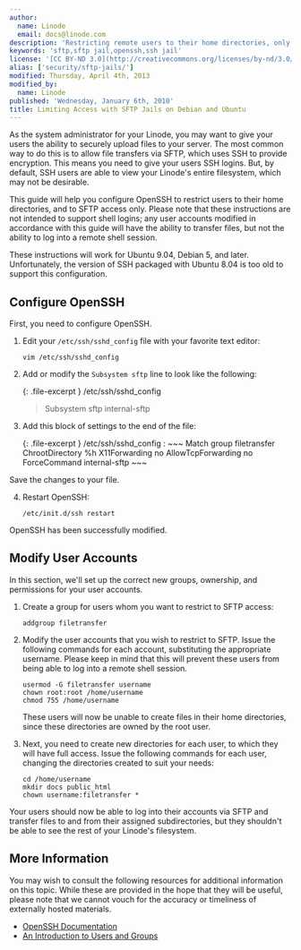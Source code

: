 ```yaml
---
author:
  name: Linode
  email: docs@linode.com
description: 'Restricting remote users to their home directories, only allowing access to SFTP for transferring files.'
keywords: 'sftp,sftp jail,openssh,ssh jail'
license: '[CC BY-ND 3.0](http://creativecommons.org/licenses/by-nd/3.0/us/)'
alias: ['security/sftp-jails/']
modified: Thursday, April 4th, 2013
modified_by:
  name: Linode
published: 'Wednesday, January 6th, 2010'
title: Limiting Access with SFTP Jails on Debian and Ubuntu
---
```


As the system administrator for your Linode, you may want to give your users the ability to securely upload files to your server. The most common way to do this is to allow file transfers via SFTP, which uses SSH to provide encryption. This means you need to give your users SSH logins. But, by default, SSH users are able to view your Linode's entire filesystem, which may not be desirable.

This guide will help you configure OpenSSH to restrict users to their home directories, and to SFTP access only. Please note that these instructions are not intended to support shell logins; any user accounts modified in accordance with this guide will have the ability to transfer files, but not the ability to log into a remote shell session.

These instructions will work for Ubuntu 9.04, Debian 5, and later. Unfortunately, the version of SSH packaged with Ubuntu 8.04 is too old to support this configuration.

Configure OpenSSH
-----------------

First, you need to configure OpenSSH.

1.  Edit your `/etc/ssh/sshd_config` file with your favorite text editor:

        vim /etc/ssh/sshd_config

2.  Add or modify the `Subsystem sftp` line to look like the following:

    {: .file-excerpt }
/etc/ssh/sshd\_config

    > Subsystem sftp internal-sftp

3.  Add this block of settings to the end of the file:

       {: .file-excerpt }
       /etc/ssh/sshd\_config
       :    ~~~
            Match group filetransfer
                ChrootDirectory %h
                X11Forwarding no
                AllowTcpForwarding no
                ForceCommand internal-sftp
            ~~~

   Save the changes to your file.

4.  Restart OpenSSH:

        /etc/init.d/ssh restart

OpenSSH has been successfully modified.

Modify User Accounts
--------------------

In this section, we'll set up the correct new groups, ownership, and permissions for your user accounts.

1.  Create a group for users whom you want to restrict to SFTP access:

        addgroup filetransfer

2.  Modify the user accounts that you wish to restrict to SFTP. Issue the following commands for each account, substituting the appropriate username. Please keep in mind that this will prevent these users from being able to log into a remote shell session.

        usermod -G filetransfer username
        chown root:root /home/username
        chmod 755 /home/username

    These users will now be unable to create files in their home directories, since these directories are owned by the root user.

3.  Next, you need to create new directories for each user, to which they will have full access. Issue the following commands for each user, changing the directories created to suit your needs:

        cd /home/username
        mkdir docs public_html
        chown username:filetransfer *

Your users should now be able to log into their accounts via SFTP and transfer files to and from their assigned subdirectories, but they shouldn't be able to see the rest of your Linode's filesystem.

More Information
----------------

You may wish to consult the following resources for additional information on this topic. While these are provided in the hope that they will be useful, please note that we cannot vouch for the accuracy or timeliness of externally hosted materials.

- [OpenSSH Documentation](http://www.openssh.org/manual.html)
- [An Introduction to Users and Groups](/docs/using-linux/users-and-groups)



